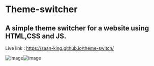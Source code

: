 # Theme-switcher
## A simple theme switcher for a website using HTML,CSS and JS.

Live link : https://saan-king.github.io/theme-switch/

![image](https://user-images.githubusercontent.com/58635762/208912239-c40c8f97-75e5-400d-b960-ff593a70b582.png)![image](https://user-images.githubusercontent.com/58635762/208912295-a08914d8-91c9-4411-b362-238ea02cc890.png)
